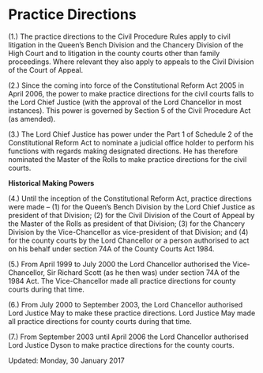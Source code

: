 # Practice Directions
(1.) The practice directions to the Civil Procedure Rules apply to civil litigation in the Queen’s Bench Division and the Chancery Division of the High Court and to litigation in the county courts other than family proceedings. Where relevant they also apply to appeals to the Civil Division of the Court of Appeal.

(2.) Since the coming into force of the Constitutional Reform Act 2005 in April 2006, the power to make practice directions for the civil courts falls to the Lord Chief Justice (with the approval of the Lord Chancellor in most instances). This power is governed by Section 5 of the Civil Procedure Act (as amended).

(3.) The Lord Chief Justice has power under the Part 1 of Schedule 2 of the Constitutional Reform Act to nominate a judicial office holder to perform his functions with regards making designated directions. He has therefore nominated the Master of the Rolls to make practice directions for the civil courts.

**Historical Making Powers**

(4.) Until the inception of the Constitutional Reform Act, practice directions were made –
(1) for the Queen’s Bench Division by the Lord Chief Justice as president of that Division;
(2) for the Civil Division of the Court of Appeal by the Master of the Rolls as president of that Division;
(3) for the Chancery Division by the Vice-Chancellor as vice-president of that Division; and
(4) for the county courts by the Lord Chancellor or a person authorised to act on his behalf under section 74A of the County Courts Act 1984.

(5.) From April 1999 to July 2000 the Lord Chancellor authorised the Vice-Chancellor, Sir Richard Scott (as he then was) under section 74A of the 1984 Act. The Vice-Chancellor made all practice directions for county courts during that time.

(6.) From July 2000 to September 2003, the Lord Chancellor authorised Lord Justice May to make these practice directions. Lord Justice May made all practice directions for county courts during that time.

(7.) From September 2003 until April 2006 the Lord Chancellor authorised Lord Justice Dyson to make practice directions for the county courts.

Updated: Monday, 30 January 2017
